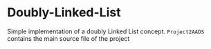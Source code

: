 # Doubly-Linked-List
Simple implementation of a doubly Linked List concept.
`Project2AADS` contains the main source file of the project
